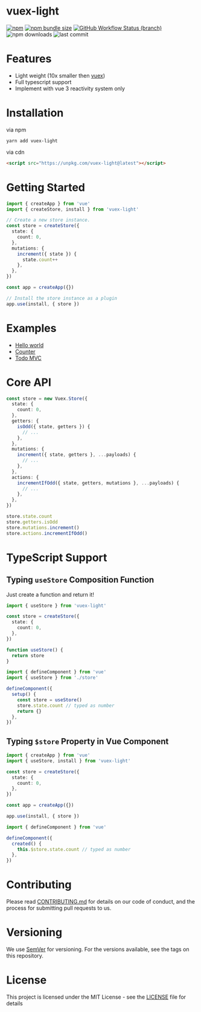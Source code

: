 # vuex-light

[![npm](https://img.shields.io/npm/v/vuex-light)](https://www.npmjs.com/package/vuex-light)
[![npm bundle size](https://img.shields.io/bundlephobia/min/vuex-light)](https://bundlephobia.com/result?p=vuex-light@latest)
[![GitHub Workflow Status (branch)](https://img.shields.io/github/workflow/status/js-cosmos/vuex-light/CI/main)](https://github.com/js-cosmos/vuex-light/actions?query=workflow%3ACI+branch%3Amain+)
![npm downloads](https://img.shields.io/npm/dm/vuex-light)
![last commit](https://img.shields.io/github/last-commit/js-cosmos/vuex-light/main)

# Features

- Light weight (10x smaller then [vuex](https://bundlephobia.com/result?p=vuex@next))
- Full typescript support
- Implement with vue 3 reactivity system only

# Installation

via npm

```
yarn add vuex-light
```

via cdn

```html
<script src="https://unpkg.com/vuex-light@latest"></script>
```

# Getting Started

```ts
import { createApp } from 'vue'
import { createStore, install } from 'vuex-light'

// Create a new store instance.
const store = createStore({
  state: {
    count: 0,
  },
  mutations: {
    increment({ state }) {
      state.count++
    },
  },
})

const app = createApp({})

// Install the store instance as a plugin
app.use(install, { store })
```

# Examples

- [Hello world](https://codesandbox.io/s/github/js-cosmos/vuex-light/tree/main/examples/hello-world)
- [Counter](https://codesandbox.io/s/github/js-cosmos/vuex-light/tree/main/examples/counter)
- [Todo MVC](https://codesandbox.io/s/github/js-cosmos/vuex-light/tree/main/examples/todomvc)

# Core API

```ts
const store = new Vuex.Store({
  state: {
    count: 0,
  },
  getters: {
    isOdd({ state, getters }) {
      // ...
    },
  },
  mutations: {
    increment({ state, getters }, ...payloads) {
      // ...
    },
  },
  actions: {
    incrementIfOdd({ state, getters, mutations }, ...payloads) {
      // ...
    },
  },
})

store.state.count
store.getters.isOdd
store.mutations.increment()
store.actions.incrementIfOdd()
```

# TypeScript Support

## Typing `useStore` Composition Function

Just create a function and return it!

```ts
import { useStore } from 'vuex-light'

const store = createStore({
  state: {
    count: 0,
  },
})

function useStore() {
  return store
}
```

```ts
import { defineComponent } from 'vue'
import { useStore } from './store'

defineComponent({
  setup() {
    const store = useStore()
    store.state.count // typed as number
    return {}
  },
})
```

## Typing `$store` Property in Vue Component

```ts
import { createApp } from 'vue'
import { useStore, install } from 'vuex-light'

const store = createStore({
  state: {
    count: 0,
  },
})

const app = createApp({})

app.use(install, { store })
```

```ts
import { defineComponent } from 'vue'

defineComponent({
  created() {
    this.$store.state.count // typed as number
  },
})
```

# Contributing

Please read [CONTRIBUTING.md](/CONTRIBUTING.md) for details on our code of conduct, and the process for submitting pull
requests to us.

# Versioning

We use [SemVer](https://semver.org/) for versioning. For the versions available, see the tags on this repository.

# License

This project is licensed under the MIT License - see the [LICENSE](/LICENSE) file for details
